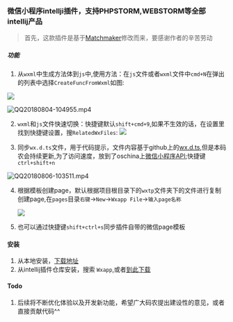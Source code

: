 ### 微信小程序intellji插件，支持PHPSTORM,WEBSTORM等全部intellij产品

> 首先，这款插件是基于[Matchmaker](https://github.com/lypeer/Matchmaker)修改而来，要感谢作者的辛苦劳动


##### 功能

   1. 从`wxml`中生成方法体到`js`中,使用方法：在`js`文件或者`wxml`文件中`cmd+N`在弹出的列表中选择`CreateFuncFromWxml`如图:

   ![](http://ozk223z60.bkt.clouddn.com/15333511826576.jpg?imageView/2/w/375)
     
   ![QQ20180804-104955.mp4](http://ozk223z60.bkt.clouddn.com/QQ20180804-104955.mp4.gif)


   
   2. `wxml`和`js`文件快速切换：快捷键默认`shift+cmd+9`,如果不生效的话，在设置里找到快捷键设置，搜`RelatedWxFiles`:
        ![](http://ozk223z60.bkt.clouddn.com/15333507645739.jpg)
        
  3. 同步`wx.d.ts`文件，用于代码提示，文件内容基于github上的[wx.d.ts](https://github.com/hellopao/wx.d.ts),但是本码农会持续更新,为了访问速度，放到了oschina上[微信小程序API](https://gitee.com/ysnow/wechat_small_program_api);快捷键`ctrl+shift+n`
  
  ![QQ20180806-103511.mp4](http://ozk223z60.bkt.clouddn.com/QQ20180806-103511.mp4.gif)
  
 4. 根据模板创建page，默认根据项目根目录下的`wxtp`文件夹下的文件进行复制创建page,在`pages`目录`右键`->`New`->`Wxapp File`->`输入page名称`
    
    ![](http://ozk223z60.bkt.clouddn.com/15335231513256.jpg?imageView/2/w/475)
    
 5. 也可以通过快捷键`shift+ctrl+s`同步插件自带的微信page模板
    
    

#### 安装
1. 从本地安装，[下载地址](https://github.com/ysnows/wxapp/blob/master/wxapp.jar)
2. 从intellij插件仓库安装，搜索 `Wxapp`,或者[到此下载](https://plugins.jetbrains.com/plugin/10991-wxapp)

#### Todo
  1. 后续将不断优化体验以及开发新功能，希望广大码农提出建设性的意见，或者直接贡献代码^^

